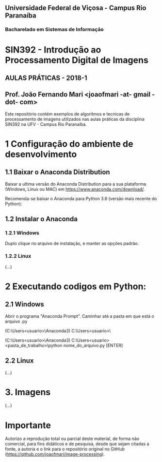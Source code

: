 ## Universidade Federal de Viçosa - Campus Rio Paranaíba
### Bacharelado em Sistemas de Informação
# SIN392 - Introdução ao Processamento Digital de Imagens
## AULAS PRÁTICAS - 2018-1

## Prof. João Fernando Mari <joaofmari -at- gmail -dot- com>

Este repositório contém exemplos de algoritmos e tecnicas de processamento de imagens utilizados nas aulas práticas da disciplina SIN392 na UFV - Campus Rio Paranaíba.

# 1  Configuração do ambiente de desenvolvimento

## 1.1 Baixar o Anaconda Distribution

Baixar a ultima versão do Anaconda Distribution para a sua plataforma (Windows, Linux ou MAC) em https://www.anaconda.com/download/.

Recomenda-se baixar o Anaconda para Python 3.6 (versão mais recente do Python):

## 1.2 Instalar o Anaconda

### 1.2.1 Windows
Duplo clique no arquivo de instalação, e manter as opções padrão.

### 1.2.2 Linux
(...)

# 2 Executando codigos em Python:

## 2.1 Windows
Abrir o programa "Anaconda Prompt". Caminhar até a pasta em que está o arquivo .py

(C:\Users\<usuario>\Anaconda3) C:\Users\<usuario>\

(C:\Users\<usuario>\Anaconda3) C:\Users\<usuario>\<pasta_de_trabalho>\python nome_do_arquivo.py [ENTER]


## 2.2 Linux
(...)

# 3. Imagens
(...)

# Importante
Autorizo a reprodução total ou parcial deste material, de forma não comercial, para fins didáticos e de pesquisa, desde que sejam citadas a fonte, a autoria e o link para o repositório original no GitHub (https://github.com/joaofmari/image-processing).